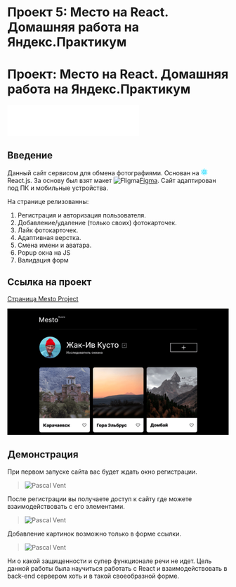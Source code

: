 # Проект 5: Место на React. Домашняя работа на Яндекс.Практикум

# Проект: Место на React. Домашняя работа на Яндекс.Практикум

<img src="./src/images/logo.svg" width="300">

## Введение

Данный сайт сервисом для обмена фотографиями. Основан на <img src="https://raw.githubusercontent.com/kiars1/kiars1/main/image/react.png" height="15" title="Fligma">React.js.
За основу был взят макет <img src="https://cdn2.downdetector.com/static/uploads/logo/figma2.png" height="15" title="Fligma">[Figma](https://www.figma.com/file/2cn9N9jSkmxD84oJik7xL7/JavaScript.-Sprint-4?node-id=0%3A1).
Сайт адаптирован под ПК и мобильные устройства.

На странице релизованны:
1. Регистрация и авторизация пользователя.
2. Добавление/удаление (только своих) фотокарточек.
3. Лайк фотокарточек.
3. Адаптивная верстка.
4. Смена имени и аватара.
5. Popup окна на JS
6. Валидация форм

## Ссылка на проект

   [Страница Mesto Project](https://kiars1.github.io/react-mesto-auth)
   
   <img src="./src/images/album.png" max-width="1000" title="Pascal Vent">


## Демонстрация

  При первом запуске сайта вас будет ждать окно регистрации.

  > <img src="./images/demo1.png" max-width="300" title="Pascal Vent">

  После регистрации вы получаете доступ к сайту где можете взаимодействовать с его элементами.
  > <img src="./images/demo2.png" max-width="300" title="Pascal Vent">

  Добавление картинок возможно только в форме ссылки.

  > <img src="./images/demo3.png" max-width="300" title="Pascal Vent">

  Ни о какой защищенности и супер функционале речи не идет. Цель данной работы была научиться работать с React и взаимодействовать в back-end сервером хоть и в такой своеобразной форме.